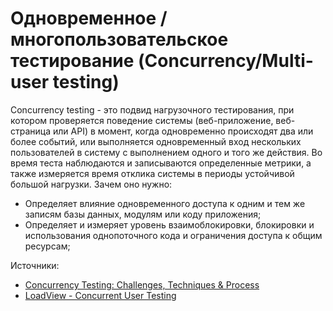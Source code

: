 # Одновременное / многопользовательское тестирование (Concurrency/Multi-user testing)

Concurrency testing - это подвид нагрузочного тестирования, при котором проверяется поведение системы (веб-приложение, веб-страница или API) в момент, когда одновременно происходят два или более событий, или выполняется одновременный вход нескольких пользователей в систему с выполнением одного и того же действия. Во время теста наблюдаются и записываются определенные метрики, а также измеряется время отклика системы в периоды устойчивой большой нагрузки. Зачем оно нужно:

* Определяет влияние одновременного доступа к одним и тем же записям базы данных, модулям или коду приложения;
* Определяет и измеряет уровень взаимоблокировки, блокировки и использования однопоточного кода и ограничения доступа к общим ресурсам;

Источники:

* [Concurrency Testing: Challenges, Techniques & Process](https://www.softwaretestingclass.com/concurrency-testing-challenges-techniques-process/)
* [LoadView - Concurrent User Testing](https://www.loadview-testing.com/concurrent-user-testing/)
